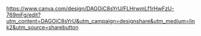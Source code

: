 https://www.canva.com/design/DAGOiC8sYrU/FLHrwmLf1rHwFzU-769mFg/edit?utm_content=DAGOiC8sYrU&utm_campaign=designshare&utm_medium=link2&utm_source=sharebutton 